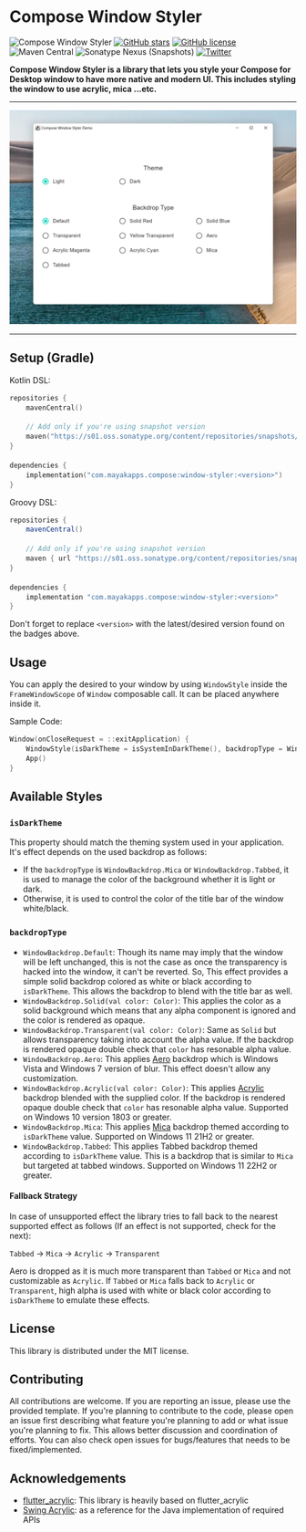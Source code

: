 # Compose Window Styler

![Compose Window Styler](https://img.shields.io/badge/Compose-Window%20Styler-blue?logo=jetpackcompose)
[![GitHub stars](https://img.shields.io/github/stars/MayakaApps/ComposeWindowStyler)](https://github.com/MayakaApps/ComposeWindowStyler/stargazers)
[![GitHub license](https://img.shields.io/github/license/MayakaApps/ComposeWindowStyler)](https://github.com/MayakaApps/ComposeWindowStyler/blob/main/LICENSE)
![Maven Central](https://img.shields.io/maven-central/v/com.mayakapps.compose/window-styler)
![Sonatype Nexus (Snapshots)](https://img.shields.io/nexus/s/com.mayakapps.compose/window-styler?server=https%3A%2F%2Fs01.oss.sonatype.org)
[![Twitter](https://img.shields.io/twitter/url?style=social&url=https%3A%2F%2Fgithub.com%2FMayakaApps%2FComposeWindowStyler)](https://twitter.com/intent/tweet?text=Compose%20Window%20Styler%20is%20a%20library%20that%20lets%20you%20style%20your%20Compose%20for%20Desktop%20window%20to%20have%20more%20native%20and%20modern%20UI.:&url=https%3A%2F%2Fgithub.com%2FMayakaApps%2FComposeWindowStyler)

**Compose Window Styler is a library that lets you style your Compose for Desktop window to have more native and modern UI. This includes styling the window to use  acrylic, mica ...etc.**

---

![Demo Screenshot](docs/demo_preview.webp)

---

## Setup (Gradle)

Kotlin DSL:

```kotlin
repositories {
    mavenCentral()
    
    // Add only if you're using snapshot version
    maven("https://s01.oss.sonatype.org/content/repositories/snapshots/")
}

dependencies {
    implementation("com.mayakapps.compose:window-styler:<version>")
}
```

Groovy DSL:

```gradle
repositories {
    mavenCentral()
    
    // Add only if you're using snapshot version
    maven { url "https://s01.oss.sonatype.org/content/repositories/snapshots/" }
}

dependencies {
    implementation "com.mayakapps.compose:window-styler:<version>"
}
```

Don't forget to replace `<version>` with the latest/desired version found on the badges above.

## Usage

You can apply the desired to your window by using `WindowStyle` inside the `FrameWindowScope` of `Window` composable call. It can be placed anywhere inside it.

Sample Code:

```kotlin
Window(onCloseRequest = ::exitApplication) {
    WindowStyle(isDarkTheme = isSystemInDarkTheme(), backdropType = WindowBackdrop.Mica)
    App()
}
```

## Available Styles

### `isDarkTheme`

This property should match the theming system used in your application. It's effect depends on the used backdrop as follows:
* If the `backdropType` is `WindowBackdrop.Mica` or `WindowBackdrop.Tabbed`, it is used to manage the color of the background whether it is light or dark.
* Otherwise, it is used to control the color of the title bar of the window white/black.

### `backdropType`

* `WindowBackdrop.Default`: Though its name may imply that the window will be left unchanged, this is not the case as once the transparency is hacked into the window, it can't be reverted. So, This effect provides a simple solid backdrop colored as white or black according to `isDarkTheme`. This allows the backdrop to blend with the title bar as well.
* `WindowBackdrop.Solid(val color: Color)`: This applies the color as a solid background which means that any alpha component is ignored and the color is rendered as opaque.
* `WindowBackdrop.Transparent(val color: Color)`: Same as `Solid` but allows transparency taking into account the alpha value. If the backdrop is rendered opaque double check that `color` has resonable alpha value.
* `WindowBackdrop.Aero`: This applies [Aero](https://en.wikipedia.org/wiki/Windows_Aero) backdrop which is Windows Vista and Windows 7 version of blur. This effect doesn't allow any customization.
* `WindowBackdrop.Acrylic(val color: Color)`: This applies [Acrylic](https://docs.microsoft.com/en-us/windows/apps/design/style/acrylic) backdrop blended with the supplied color. If the backdrop is rendered opaque double check that `color` has resonable alpha value. Supported on Windows 10 version 1803 or greater.
* `WindowBackdrop.Mica`: This applies [Mica](https://docs.microsoft.com/en-us/windows/apps/design/style/mica) backdrop themed according to `isDarkTheme` value. Supported on Windows 11 21H2 or greater.
* `WindowBackdrop.Tabbed`: This applies Tabbed backdrop themed according to `isDarkTheme` value. This is a backdrop that is similar to `Mica` but targeted at tabbed windows. Supported on Windows 11 22H2 or greater.

#### Fallback Strategy
In case of unsupported effect the library tries to fall back to the nearest supported effect as follows (If an effect is not supported, check for the next):

`Tabbed` -> `Mica` -> `Acrylic` -> `Transparent`

Aero is dropped as it is much more transparent than `Tabbed` or `Mica` and not customizable as `Acrylic`. If `Tabbed` or `Mica` falls back to `Acrylic` or `Transparent`, high alpha is used with white or black color according to `isDarkTheme` to emulate these effects.

## License

This library is distributed under the MIT license.

## Contributing

All contributions are welcome. If you are reporting an issue, please use the provided template. If you're planning to contribute to the code, please open an issue first describing what feature you're planning to add or what issue you're planning to fix. This allows better discussion and coordination of efforts. You can also check open issues for bugs/features that needs to be fixed/implemented.

## Acknowledgements
* [flutter_acrylic](https://github.com/alexmercerind/flutter_acrylic): This library is heavily based on flutter_acrylic
* [Swing Acrylic](https://github.com/krlvm/SwingAcrylic): as a reference for the Java implementation of required APIs
